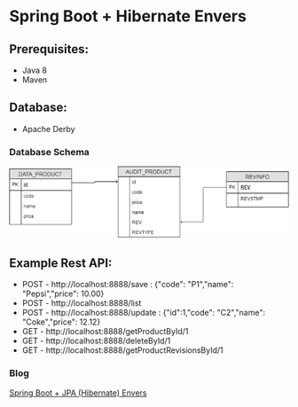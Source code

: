# Spring Boot + Hibernate Envers

## Prerequisites:
- Java 8
- Maven

## Database:
- Apache Derby

### Database Schema
![database-schema](src/main/resources/db-schema.png)

## Example Rest API:
- POST - http://localhost:8888/save : {"code": "P1","name": "Pepsi","price": 10.00}
- POST - http://localhost:8888/list
- POST - http://localhost:8888/update : {"id":1,"code": "C2","name": "Coke","price": 12.12}
- GET - http://localhost:8888/getProductById/1
- GET - http://localhost:8888/deleteById/1
- GET - http://localhost:8888/getProductRevisionsById/1

### Blog
[Spring Boot + JPA (Hibernate) Envers]: https://medium.com/@sarun.wn/spring-boot-jpa-hibernate-envers-53d54131e365?source=friends_link&sk=a9f921bee3aedfdd9ec909d9224a342b
[Spring Boot + JPA (Hibernate) Envers]

